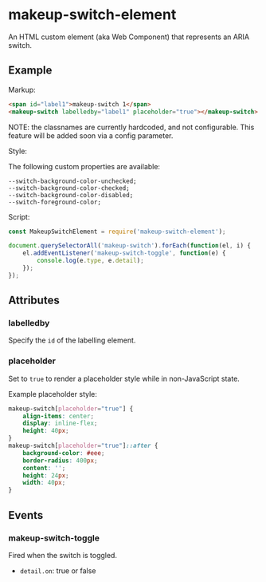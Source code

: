# makeup-switch-element

An HTML custom element (aka Web Component) that represents an ARIA switch.

## Example

Markup:

```html
<span id="label1">makeup-switch 1</span>
<makeup-switch labelledby="label1" placeholder="true"></makeup-switch>
```

NOTE: the classnames are currently hardcoded, and not configurable. This feature will be added soon via a config parameter.

Style:

The following custom properties are available:

```
--switch-background-color-unchecked;
--switch-background-color-checked;
--switch-background-color-disabled;
--switch-foreground-color;
```

Script:

```js
const MakeupSwitchElement = require('makeup-switch-element');

document.querySelectorAll('makeup-switch').forEach(function(el, i) {
    el.addEventListener('makeup-switch-toggle', function(e) {
        console.log(e.type, e.detail);
    });
});
```

## Attributes

### labelledby

Specify the `id` of the labelling element.

### placeholder

Set to `true` to render a placeholder style while in non-JavaScript state.

Example placeholder style:

```css
makeup-switch[placeholder="true"] {
    align-items: center;
    display: inline-flex;
    height: 40px;
}
makeup-switch[placeholder="true"]::after {
    background-color: #eee;
    border-radius: 400px;
    content: '';
    height: 24px;
    width: 40px;
}
```

## Events

### makeup-switch-toggle

Fired when the switch is toggled.

* `detail.on`: true or false
